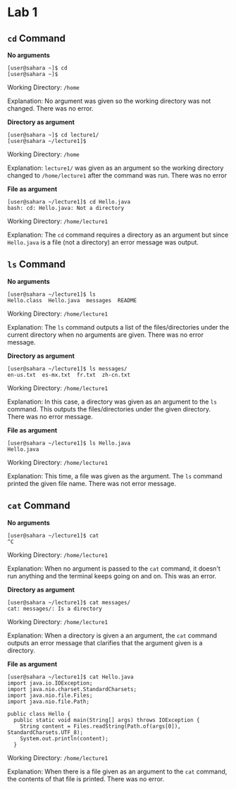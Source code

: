 # Lab 1

## **`cd` Command**
**No arguments**
```
[user@sahara ~]$ cd
[user@sahara ~]$
```

Working Directory: `/home` 

Explanation: No argument was given so the working directory was not changed. There was no error.


**Directory as argument**
```
[user@sahara ~]$ cd lecture1/
[user@sahara ~/lecture1]$ 
```

Working Directory: `/home`

Explanation: `lecture1/` was given as an argument so the working directory changed to `/home/lecture1` after the command was run. There was no error


**File as argument**
```
[user@sahara ~/lecture1]$ cd Hello.java
bash: cd: Hello.java: Not a directory
```

Working Directory: `/home/lecture1`

Explanation: The `cd` command requires a directory as an argument but since `Hello.java` is a file (not a directory) an error message was output.


## **`ls` Command**
**No arguments**
```
[user@sahara ~/lecture1]$ ls
Hello.class  Hello.java  messages  README
```

Working Directory: `/home/lecture1`

Explanation: The `ls` command outputs a list of the files/directories under the current directory when no arguments are given. There was no error message.


**Directory as argument**
```
[user@sahara ~/lecture1]$ ls messages/
en-us.txt  es-mx.txt  fr.txt  zh-cn.txt
```

Working Directory: `/home/lecture1`

Explanation: In this case, a directory was given as an argument to the `ls` command. This outputs the files/directories under the given directory. There was no error message.


**File as argument**
```
[user@sahara ~/lecture1]$ ls Hello.java
Hello.java
```

Working Directory: `/home/lecture1`

Explanation: This time, a file was given as the argument. The `ls` command printed the given file name. There was not error message.


## **`cat` Command**
**No arguments**
```
[user@sahara ~/lecture1]$ cat
^C
```

Working Directory: `/home/lecture1`

Explanation: When no argument is passed to the `cat` command, it doesn't run anything and the terminal keeps going on and on. This was an error.


**Directory as argument**
```
[user@sahara ~/lecture1]$ cat messages/
cat: messages/: Is a directory
```

Working Directory: `/home/lecture1`

Explanation: When a directory is given a an argument, the `cat` command outputs an error message that clarifies that the argument given is a directory.


**File as argument**
```
[user@sahara ~/lecture1]$ cat Hello.java
import java.io.IOException;
import java.nio.charset.StandardCharsets;
import java.nio.file.Files;
import java.nio.file.Path;

public class Hello {
  public static void main(String[] args) throws IOException {
    String content = Files.readString(Path.of(args[0]), StandardCharsets.UTF_8);    
    System.out.println(content);
  }
```

Working Directory: `/home/lecture1`

Explanation: When there is a file given as an argument to the `cat` command, the contents of that file is printed. There was no error.
